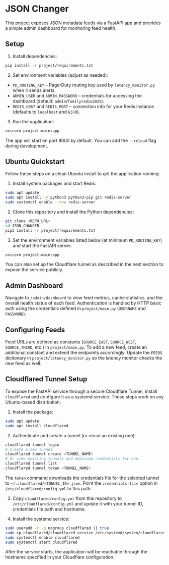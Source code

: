 # JSON Changer

This project exposes JSON metadata feeds via a FastAPI app and provides a simple admin dashboard for monitoring feed health.

## Setup

1. Install dependencies:

```bash
pip install -r project/requirements.txt
```

2. Set environment variables (adjust as needed):

- `PD_ROUTING_KEY` – PagerDuty routing key used by `latency_monitor.py` when it sends alerts.
- `ADMIN_USER` and `ADMIN_PASSWORD` – credentials for accessing the dashboard (default: `admin`/`familyradio2025`).
- `REDIS_HOST` and `REDIS_PORT` – connection info for your Redis instance (defaults to `localhost` and `6379`).

3. Run the application:

```bash
uvicorn project.main:app
```

The app will start on port 8000 by default. You can add the `--reload` flag during development.

## Ubuntu Quickstart

Follow these steps on a clean Ubuntu install to get the application running:

1. Install system packages and start Redis:

```bash
sudo apt update
sudo apt install -y python3 python3-pip git redis-server
sudo systemctl enable --now redis-server
```

2. Clone this repository and install the Python dependencies:

```bash
git clone <REPO_URL>
cd JSON_CHANGER
pip3 install -r project/requirements.txt
```

3. Set the environment variables listed below (at minimum `PD_ROUTING_KEY`) and start the FastAPI server:

```bash
uvicorn project.main:app
```

You can also set up the Cloudflare tunnel as described in the next section to expose the service publicly.

## Admin Dashboard

Navigate to `/admin/dashboard` to view feed metrics, cache statistics, and the overall health status of each feed. Authentication is handled by HTTP basic auth using the credentials defined in `project/main.py` (`USERNAME` and `PASSWORD`).

## Configuring Feeds

Feed URLs are defined as constants (`SOURCE_EAST`, `SOURCE_WEST`, `SOURCE_THIRD`, etc.) in `project/main.py`. To add a new feed, create an additional constant and extend the endpoints accordingly. Update the `FEEDS` dictionary in `project/latency_monitor.py` so the latency monitor checks the new feed as well.

## Cloudflared Tunnel Setup

To expose the FastAPI service through a secure Cloudflare Tunnel, install `cloudflared` and configure it as a systemd service. These steps work on any Ubuntu-based distribution.

1. Install the package:

```bash
sudo apt update
sudo apt install cloudflared
```

2. Authenticate and create a tunnel (or reuse an existing one):
```bash
cloudflared tunnel login
# Create a new tunnel
cloudflared tunnel create <TUNNEL_NAME>
# Or view existing tunnels and download credentials for one
cloudflared tunnel list
cloudflared tunnel token <TUNNEL_NAME>
```

The `token` command downloads the credentials file for the selected tunnel to
`~/.cloudflared/<TUNNEL_ID>.json`. Point the `credentials-file` option in
`/etc/cloudflared/config.yml` to this path.



3. Copy `cloudflared/config.yml` from this repository to `/etc/cloudflared/config.yml` and update it with your tunnel ID, credentials file path and hostname.

4. Install the systemd service:

```bash
sudo useradd -r -g nogroup cloudflared || true
sudo cp cloudflared/cloudflared.service /etc/systemd/system/cloudflared.service
sudo systemctl enable cloudflared
sudo systemctl start cloudflared
```

After the service starts, the application will be reachable through the hostname specified in your Cloudflare configuration.
